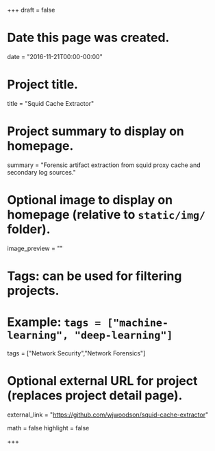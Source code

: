 +++
draft = false
# Date this page was created.
date = "2016-11-21T00:00-00:00"

# Project title.
title = "Squid Cache Extractor"

# Project summary to display on homepage.
summary = "Forensic artifact extraction from squid proxy cache and secondary log sources."

# Optional image to display on homepage (relative to `static/img/` folder).
image_preview = ""

# Tags: can be used for filtering projects.
# Example: `tags = ["machine-learning", "deep-learning"]`
tags = ["Network Security","Network Forensics"]

# Optional external URL for project (replaces project detail page).
external_link = "https://github.com/wjwoodson/squid-cache-extractor"

math = false
highlight = false

+++

